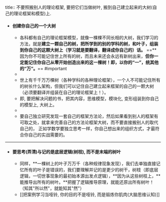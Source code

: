 title:: 不要照搬别人的理论框架, 要把它们当做树叶, 搬到自己建立起来的大树(自己的理论框架和模型)上.

- #### 创建你自己的一个大树
	- 各科都有自己的理论框架模型，就像一棵棵不同长相的大树，我们学习的方法，就是**建立一颗自己的树，把所学到的别的学科的树，和叶子，组装到你自己的这颗大树上（学习就是要翻译，翻译成你自己的）话。**
	  ==**因为你不可能记住世上所有的树，而且未来还会永远有新树出来，**但你一定能记住你自己从零开始创造出来的这一棵树！即，以你的“一”，统其他的“万“。**== #important
	-
	- 世上有千千万万棵树（各种学科的各种理论框架），一个人不可能记住所有的树长什么架构，但我们可以记住自己建立起来框架的自己的一颗大树（必须要翻译并组装在自己的理论框架上！）。
	- 即, 要把解决问题的书，把其内容，思维模型，模块化, 变形组装到你自己的模型上, 大树上。
	-
	- 要自己独立研究发现一套自己的框架方法论，然后如果看到别人的框架有可取之处，就拿来完善自己的方法论框架大树，而不要直接搬别人的取代自己的，
	  正如学数学要独立思考一样，你自己想出来的组织方式，才最符合你自己的实战需要的。
- ---
- #### 要思考(弄清)与记的是底层逻辑(树枝), 而不是末端的树叶
	- 同样，**一棵树上的叶子万万千（各种规律现象发现），我们去单独直接记忆所有的叶子是错误的，我们要理解并记的是更少的树干，树枝（即底层逻辑，一切世事现象的最初始本源出发点逻辑），**因为从这些树枝上，**能推导出所有的树叶。**把握了逻辑推导原理，就能还原出所有树叶！（知其"所以然"，就能知其"然"）
	- [[把案例学习当哑铃, 你的目的不是哑铃, 而是锻炼你肌肉(大脑思维认知)]]